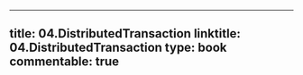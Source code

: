 
---
title: 04.DistributedTransaction
linktitle: 04.DistributedTransaction
type: book
commentable: true
---
